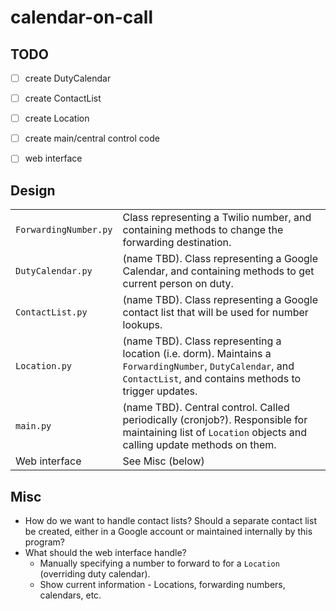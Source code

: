 calendar-on-call
================


TODO
-------
- [ ] create DutyCalendar
- [ ] create ContactList
- [ ] create Location
- [ ] create main/central control code
- [ ] web interface



Design
-------

|                      |                              |  
| -------------------- |------------------------------|
| `ForwardingNumber.py`| Class representing a Twilio number, and containing methods to change the forwarding destination. |
| `DutyCalendar.py`    | (name TBD). Class representing a Google Calendar, and containing methods to get current person on duty.|
| `ContactList.py`     | (name TBD). Class representing a Google contact list that will be used for number lookups.|
| `Location.py`        | (name TBD). Class representing a location (i.e. dorm). Maintains a `ForwardingNumber`, `DutyCalendar`, and `ContactList`, and contains methods to trigger updates.| 
| `main.py`            | (name TBD). Central control. Called periodically (cronjob?). Responsible for maintaining list of `Location` objects and calling update methods on them.|
| Web interface        | See Misc (below)|


Misc
-------
* How do we want to handle contact lists? Should a separate contact list be created, either in a Google account or maintained internally by this program?
* What should the web interface handle? 
  * Manually specifying a number to forward to for a `Location` (overriding duty calendar).
  * Show current information - Locations, forwarding numbers, calendars, etc.
